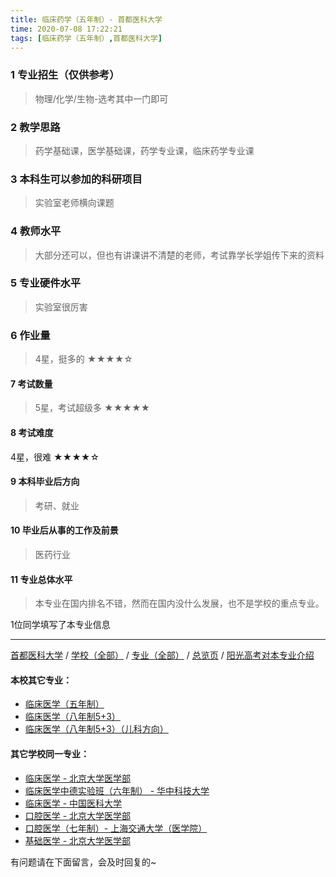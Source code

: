 ```yaml
---
title: 临床药学（五年制）- 首都医科大学
time: 2020-07-08 17:22:21
tags: [临床药学（五年制）,首都医科大学]
---
```

### 1 专业招生（仅供参考）  
> 物理/化学/生物-选考其中一门即可


### 2 教学思路
> 药学基础课，医学基础课，药学专业课，临床药学专业课


### 3 本科生可以参加的科研项目
> 实验室老师横向课题


### 4 教师水平
> 大部分还可以，但也有讲课讲不清楚的老师，考试靠学长学姐传下来的资料


### 5 专业硬件水平
> 实验室很厉害


### 6 作业量
>4星，挺多的
★★★★☆



#### 7 考试数量
>5星，考试超级多
★★★★★


#### 8 考试难度
> 
4星，很难
★★★★☆


#### 9 本科毕业后方向
> 考研、就业


#### 10 毕业后从事的工作及前景
> 医药行业


#### 11 专业总体水平
> 本专业在国内排名不错，然而在国内没什么发展，也不是学校的重点专业。

1位同学填写了本专业信息
***
[首都医科大学](https://univgo.github.io/2020/07/08/首都医科大学) / [学校（全部）](https://univgo.github.io/2020/07/08/3efa6bcca419) / [专业（全部）](https://univgo.github.io/2020/07/08/2d4c6d3552c2) / [总览页](https://univgo.github.io/2020/07/08/445daeb4fa00) / [阳光高考对本专业介绍](http://gaokao.chsi.com.cn/sch/zyk/view.do?schId=73394594&specId=73385212
)
#### 本校其它专业：
- [临床医学（五年制）](https://univgo.github.io/2020/07/08/d3eb2a0ea89b)
- [临床医学（八年制5+3）](https://univgo.github.io/2020/07/08/9959d7895886)
- [临床医学（八年制5+3）（儿科方向）](https://univgo.github.io/2020/07/08/a53ce68e61ac)

#### 其它学校同一专业：
- [临床医学 - 北京大学医学部](https://univgo.github.io/2020/07/08/fc8f1415787d)
- [临床医学中德实验班（六年制） - 华中科技大学](https://univgo.github.io/2020/07/08/c6c73939dff9)
- [临床医学 - 中国医科大学](https://univgo.github.io/2020/07/08/6ff86ee1e84a)
- [口腔医学 - 北京大学医学部](https://univgo.github.io/2020/07/08/ba5dd8a6a86a )
- [口腔医学（七年制）- 上海交通大学（医学院）](https://univgo.github.io/2020/07/08/563f4bf857b0)
- [基础医学 - 北京大学医学部](https://univgo.github.io/2020/07/08/66c1f9a9ed13)

有问题请在下面留言，会及时回复的~